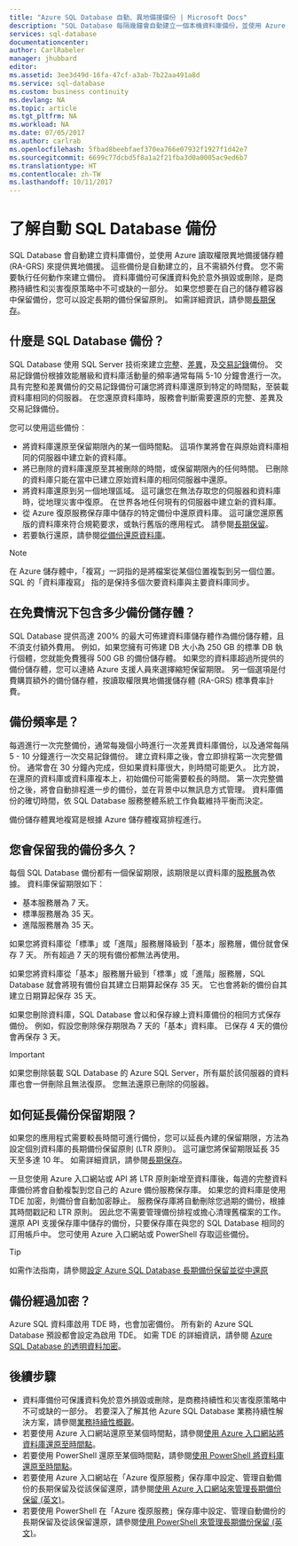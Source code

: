 ```yaml
---
title: "Azure SQL Database 自動、異地備援備份 | Microsoft Docs"
description: "SQL Database 每隔幾鐘會自動建立一個本機資料庫備份，並使用 Azure 讀取權限異地備援儲存體來進行異地備援。"
services: sql-database
documentationcenter: 
author: CarlRabeler
manager: jhubbard
editor: 
ms.assetid: 3ee3d49d-16fa-47cf-a3ab-7b22aa491a8d
ms.service: sql-database
ms.custom: business continuity
ms.devlang: NA
ms.topic: article
ms.tgt_pltfrm: NA
ms.workload: NA
ms.date: 07/05/2017
ms.author: carlrab
ms.openlocfilehash: 5fbad8beebfaef370ea766e07932f1927f1d42e7
ms.sourcegitcommit: 6699c77dcbd5f8a1a2f21fba3d0a0005ac9ed6b7
ms.translationtype: HT
ms.contentlocale: zh-TW
ms.lasthandoff: 10/11/2017
---
```

# <a name="learn-about-automatic-sql-database-backups"></a>了解自動 SQL Database 備份

SQL Database 會自動建立資料庫備份，並使用 Azure 讀取權限異地備援儲存體 (RA-GRS) 來提供異地備援。 這些備份是自動建立的，且不需額外付費。 您不需要執行任何動作來建立備份。 資料庫備份可保護資料免於意外損毀或刪除，是商務持續性和災害復原策略中不可或缺的一部分。 如果您想要在自己的儲存體容器中保留備份，您可以設定長期的備份保留原則。 如需詳細資訊，請參閱[長期保存](sql-database-long-term-retention.md)。

## <a name="what-is-a-sql-database-backup"></a>什麼是 SQL Database 備份？

SQL Database 使用 SQL Server 技術來建立[完整](https://msdn.microsoft.com/library/ms186289.aspx)、[差異](https://msdn.microsoft.com/library/ms175526.aspx)，及[交易記錄](https://msdn.microsoft.com/library/ms191429.aspx)備份。 交易記錄備份根據效能層級和資料庫活動量的頻率通常每隔 5-10 分鐘會進行一次。 具有完整和差異備份的交易記錄備份可讓您將資料庫還原到特定的時間點，至裝載資料庫相同的伺服器。 在您還原資料庫時，服務會判斷需要還原的完整、差異及交易記錄備份。


您可以使用這些備份︰

* 將資料庫還原至保留期限內的某一個時間點。 這項作業將會在與原始資料庫相同的伺服器中建立新的資料庫。
* 將已刪除的資料庫還原至其被刪除的時間，或保留期限內的任何時間。 已刪除的資料庫只能在當中已建立原始資料庫的相同伺服器中還原。
* 將資料庫還原到另一個地理區域。 這可讓您在無法存取您的伺服器和資料庫時，從地理災害中復原。 在世界各地任何現有的伺服器中建立新的資料庫。 
* 從 Azure 復原服務保存庫中儲存的特定備份中還原資料庫。 這可讓您還原舊版的資料庫來符合規範要求，或執行舊版的應用程式。 請參閱[長期保留](sql-database-long-term-retention.md)。
* 若要執行還原，請參閱[從備份還原資料庫](sql-database-recovery-using-backups.md)。

> [!NOTE]
> 在 Azure 儲存體中，「複寫」一詞指的是將檔案從某個位置複製到另一個位置。 SQL 的「資料庫複寫」  指的是保持多個次要資料庫與主要資料庫同步。 
> 

## <a name="how-much-backup-storage-is-included-at-no-cost"></a>在免費情況下包含多少備份儲存體？
SQL Database 提供高達 200% 的最大可佈建資料庫儲存體作為備份儲存體，且不須支付額外費用。 例如，如果您擁有可佈建 DB 大小為 250 GB 的標準 DB 執行個體，您就能免費獲得 500 GB 的備份儲存體。 如果您的資料庫超過所提供的備份儲存體，您可以連絡 Azure 支援人員來選擇縮短保留期限。 另一個選項是付費購買額外的備份儲存體，按讀取權限異地備援儲存體 (RA-GRS) 標準費率計費。 

## <a name="how-often-do-backups-happen"></a>備份頻率是？
每週進行一次完整備份，通常每幾個小時進行一次差異資料庫備份，以及通常每隔 5 - 10 分鐘進行一次交易記錄備份。 建立資料庫之後，會立即排程第一次完整備份。 通常會在 30 分鐘內完成，但如果資料庫很大，則時間可能更久。 比方說，在還原的資料庫或資料庫複本上，初始備份可能需要較長的時間。 第一次完整備份之後，將會自動排程進一步的備份，並在背景中以無訊息方式管理。 資料庫備份的確切時間，依 SQL Database 服務整體系統工作負載維持平衡而決定。 

備份儲存體異地複寫是根據 Azure 儲存體複寫排程進行。

## <a name="how-long-do-you-keep-my-backups"></a>您會保留我的備份多久？
每個 SQL Database 備份都有一個保留期限，該期限是以資料庫的[服務層](sql-database-service-tiers.md)為依據。 資料庫保留期限如下：


* 基本服務層為 7 天。
* 標準服務層為 35 天。
* 進階服務層為 35 天。

如果您將資料庫從「標準」或「進階」服務層降級到「基本」服務層，備份就會保存 7 天。 所有超過 7 天的現有備份都無法再使用。 

如果您將資料庫從「基本」服務層升級到「標準」或「進階」服務層，SQL Database 就會將現有備份自其建立日期算起保存 35 天。 它也會將新的備份自其建立日期算起保存 35 天。

如果您刪除資料庫，SQL Database 會以和保存線上資料庫備份的相同方式保存備份。 例如，假設您刪除保存期限為 7 天的「基本」資料庫。 已保存 4 天的備份會再保存 3 天。

> [!IMPORTANT]
> 如果您刪除裝載 SQL Database 的 Azure SQL Server，所有屬於該伺服器的資料庫也會一併刪除且無法復原。 您無法還原已刪除的伺服器。
> 

## <a name="how-to-extend-the-backup-retention-period"></a>如何延長備份保留期限？
如果您的應用程式需要較長時間可進行備份，您可以延長內建的保留期限，方法為設定個別資料庫的長期備份保留原則 (LTR 原則)。 這可讓您將保留期限延長 35 天至多達 10 年。 如需詳細資訊，請參閱[長期保存](sql-database-long-term-retention.md)。

一旦您使用 Azure 入口網站或 API 將 LTR 原則新增至資料庫後，每週的完整資料庫備份將會自動複製到您自己的 Azure 備份服務保存庫。 如果您的資料庫是使用 TDE 加密，則備份會自動加密靜止。  服務保存庫將自動刪除您過期的備份，根據其時間戳記和 LTR 原則。  因此您不需要管理備份排程或擔心清理舊檔案的工作。 還原 API 支援保存庫中儲存的備份，只要保存庫在與您的 SQL Database 相同的訂用帳戶中。 您可使用 Azure 入口網站或 PowerShell 存取這些備份。

> [!TIP]
> 如需作法指南，請參閱[設定 Azure SQL Database 長期備份保留並從中還原](sql-database-long-term-backup-retention-configure.md)
>

## <a name="are-backups-encrypted"></a>備份經過加密？

Azure SQL 資料庫啟用 TDE 時，也會加密備份。 所有新的 Azure SQL Database 預設都會設定為啟用 TDE。 如需 TDE 的詳細資訊，請參閱 [Azure SQL Database 的透明資料加密](/sql/relational-databases/security/encryption/transparent-data-encryption-azure-sql)。

## <a name="next-steps"></a>後續步驟

- 資料庫備份可保護資料免於意外損毀或刪除，是商務持續性和災害復原策略中不可或缺的一部分。 若要深入了解其他 Azure SQL Database 業務持續性解決方案，請參閱[業務持續性概觀](sql-database-business-continuity.md)。
- 若要使用 Azure 入口網站還原至某個時間點，請參閱[使用 Azure 入口網站將資料庫還原至時間點](sql-database-recovery-using-backups.md)。
- 若要使用 PowerShell 還原至某個時間點，請參閱[使用 PowerShell 將資料庫還原至時間點](scripts/sql-database-restore-database-powershell.md)。
- 若要使用 Azure 入口網站在「Azure 復原服務」保存庫中設定、管理自動備份的長期保留及從該保留還原，請參閱[使用 Azure 入口網站來管理長期備份保留 (英文)](sql-database-long-term-backup-retention-configure.md)。
- 若要使用 PowerShell 在「Azure 復原服務」保存庫中設定、管理自動備份的長期保留及從該保留還原，請參閱[使用 PowerShell 來管理長期備份保留 (英文)](sql-database-long-term-backup-retention-configure.md)。
